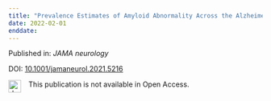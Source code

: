 ```yaml
---
title: "Prevalence Estimates of Amyloid Abnormality Across the Alzheimer Disease Clinical Spectrum."
date: 2022-02-01
enddate:
---
```


Published in: *JAMA neurology*

DOI: [10.1001/jamaneurol.2021.5216](https://doi.org/10.1001/jamaneurol.2021.5216)

<img src="https://upload.wikimedia.org/wikipedia/commons/thumb/0/0e/Closed_Access_logo_transparent.svg/1200px-Closed_Access_logo_transparent.svg.png" alt="drawing" width="25" align="left"/> &nbsp;&nbsp;&nbsp;This publication is not available in Open Access.


